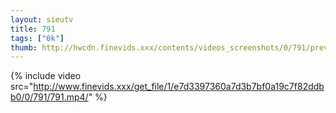 ```yaml
--- 
layout: sieutv
title: 791
tags: ["0k"]
thumb: http://hwcdn.finevids.xxx/contents/videos_screenshots/0/791/preview.mp4.jpg
---
```

{% include video src="http://www.finevids.xxx/get_file/1/e7d3397360a7d3b7bf0a19c7f82ddbb0/0/791/791.mp4/" %} 
